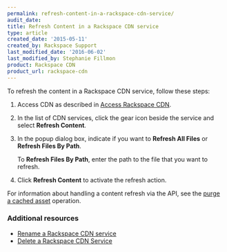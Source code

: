```yaml
---
permalink: refresh-content-in-a-rackspace-cdn-service/
audit_date:
title: Refresh Content in a Rackspace CDN service
type: article
created_date: '2015-05-11'
created_by: Rackspace Support
last_modified_date: '2016-06-02'
last_modified_by: Stephanie Fillmon
product: Rackspace CDN
product_url: rackspace-cdn
---
```


To refresh the content in a Rackspace CDN service, follow these steps:

1. Access CDN as described in [Access Rackspace CDN](/how-to/access-rackspace-cdn).

2. In the list of CDN services, click the gear icon beside the service
and select **Refresh Content**.

3. In the popup dialog box, indicate if you want to **Refresh All
Files** or **Refresh Files By Path**.

   To **Refresh Files By Path**, enter the path to the file that you want to refresh.

4. Click **Refresh Content** to activate the refresh action.

For information about handling a content refresh via the API, see the
[purge a cached asset](https://developer.rackspace.com/docs/cdn/v1/developer-guide/#purge-a-cached-asset)
operation.



### Additional resources

-  [Rename a Rackspace CDN service](/how-to/rename-a-rackspace-cdn-service)
- [Delete a Rackspace CDN Service](/how-to/delete-a-rackspace-cdn-service)
